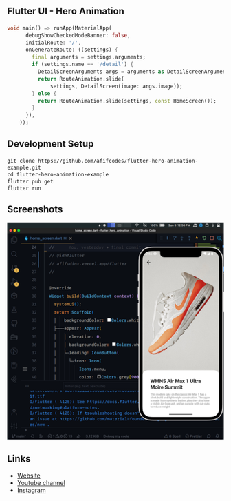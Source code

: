 ## Flutter UI - Hero Animation

```dart
void main() => runApp(MaterialApp(
      debugShowCheckedModeBanner: false,
      initialRoute: '/',
      onGenerateRoute: ((settings) {
        final arguments = settings.arguments;
        if (settings.name == '/detail') {
          DetailScreenArguments args = arguments as DetailScreenArguments;
          return RouteAnimation.slide(
              settings, DetailScreen(image: args.image));
        } else {
          return RouteAnimation.slide(settings, const HomeScreen());
        }
      }),
    ));
```

## Development Setup
```
git clone https://github.com/afifcodes/flutter-hero-animation-example.git
cd flutter-hero-animation-example
flutter pub get
flutter run
```

## Screenshots
<img src="screenshots/1.png" />

## Links

* [Website](https://afifcodes.vercel.app)
* [Youtube channel](https://youtube.com/afifcodes)
* [Instagram](https://instagram.com/afifcodes)
